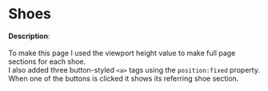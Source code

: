 # Shoes

**Description**:<br><br>
To make this page I used the viewport height value to make full page sections for each shoe. <br>
I also added three button-styled ```<a>``` tags using the ```position:fixed``` property.<br>
When one of the buttons is clicked it shows its referring shoe section.
